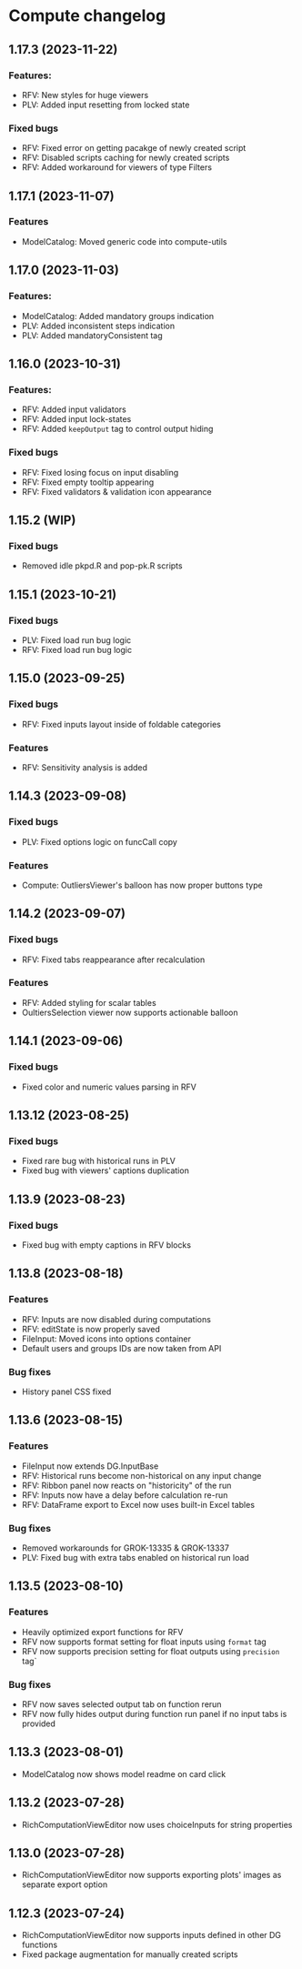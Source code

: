 # Compute changelog

## 1.17.3 (2023-11-22)

### Features:

- RFV: New styles for huge viewers
- PLV: Added input resetting from locked state

### Fixed bugs

- RFV: Fixed error on getting pacakge of newly created script
- RFV: Disabled scripts caching for newly created scripts
- RFV: Added workaround for viewers of type Filters

## 1.17.1 (2023-11-07)

### Features

- ModelCatalog: Moved generic code into compute-utils

## 1.17.0 (2023-11-03)

### Features:

- ModelCatalog: Added mandatory groups indication
- PLV: Added inconsistent steps indication
- PLV: Added mandatoryConsistent tag

## 1.16.0 (2023-10-31)

### Features:

- RFV: Added input validators
- RFV: Added input lock-states
- RFV: Added `keepOutput` tag to control output hiding

### Fixed bugs

- RFV: Fixed losing focus on input disabling
- RFV: Fixed empty tooltip appearing
- RFV: Fixed validators & validation icon appearance

## 1.15.2 (WIP)

### Fixed bugs

- Removed idle pkpd.R and pop-pk.R scripts

## 1.15.1 (2023-10-21)

### Fixed bugs

- PLV: Fixed load run bug logic
- RFV: Fixed load run bug logic

## 1.15.0 (2023-09-25)

### Fixed bugs

- RFV: Fixed inputs layout inside of foldable categories

### Features

- RFV: Sensitivity analysis is added

## 1.14.3 (2023-09-08)

### Fixed bugs

- PLV: Fixed options logic on funcCall copy

### Features

- Compute: OutliersViewer's balloon has now proper buttons type

## 1.14.2 (2023-09-07)

### Fixed bugs

- RFV: Fixed tabs reappearance after recalculation

### Features

- RFV: Added styling for scalar tables
- OultiersSelection viewer now supports actionable balloon

## 1.14.1 (2023-09-06)

### Fixed bugs

- Fixed color and numeric values parsing in RFV

## 1.13.12 (2023-08-25)

### Fixed bugs

- Fixed rare bug with historical runs in PLV
- Fixed bug with viewers' captions duplication

## 1.13.9 (2023-08-23)

### Fixed bugs

- Fixed bug with empty captions in RFV blocks

## 1.13.8 (2023-08-18)

### Features

- RFV: Inputs are now disabled during computations
- RFV: editState is now properly saved
- FileInput: Moved icons into options container
- Default users and groups IDs are now taken from API

### Bug fixes

- History panel CSS fixed

## 1.13.6 (2023-08-15)

### Features

- FileInput now extends DG.InputBase
- RFV: Historical runs become non-historical on any input change
- RFV: Ribbon panel now reacts on "historicity" of the run
- RFV: Inputs now have a delay before calculation re-run
- RFV: DataFrame export to Excel now uses built-in Excel tables

### Bug fixes

- Removed workarounds for GROK-13335 & GROK-13337
- PLV: Fixed bug with extra tabs enabled on historical run load

## 1.13.5 (2023-08-10)

### Features

- Heavily optimized export functions for RFV
- RFV now supports format setting for float inputs using `format` tag
- RFV now supports precision setting for float outputs using `precision` tag`

### Bug fixes

- RFV now saves selected output tab on function rerun
- RFV now fully hides output during function run panel if no input tabs is provided

## 1.13.3 (2023-08-01)

- ModelCatalog now shows model readme on card click

## 1.13.2 (2023-07-28)

- RichComputationViewEditor now uses choiceInputs for string properties

## 1.13.0 (2023-07-28)

- RichComputationViewEditor now supports exporting plots' images as separate export option

## 1.12.3 (2023-07-24)

- RichComputationViewEditor now supports inputs defined in other DG functions
- Fixed package augmentation for manually created scripts
